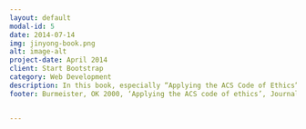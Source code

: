 ```yaml
---
layout: default
modal-id: 5
date: 2014-07-14
img: jinyong-book.png
alt: image-alt
project-date: April 2014
client: Start Bootstrap
category: Web Development
description: In this book, especially “Applying the ACS Code of Ethics” chapter, Olver K. Burmeister goes through why ACS code of ethic is required for IT professionals, the principles of ACS code, about ACS code of ethics and how to apply ACS code of ethics. To help us understand these topic, the book provides us with many different case studies of variety of situations. It also provides possible outcomes of each case studies and description for the reason behind the outcomes.</br>The Journal of Research and Practice in Information Technology should be taken a good look at if anyone is interested in the field of professional information technology since it provides good case studies that handles many situations.
footer: Burmeister, OK 2000, ‘Applying the ACS code of ethics’, Journal of Research and Practice in Information Technology, vol.32, no. 2, pp. 107 – 120.


---
```

